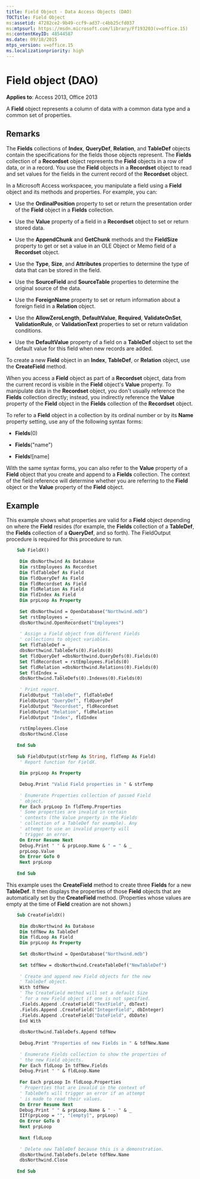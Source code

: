 ```yaml
---
title: Field Object - Data Access Objects (DAO)
TOCTitle: Field Object
ms:assetid: 47282ce2-9b49-ccf9-ad37-c4bb25cfd037
ms:mtpsurl: https://msdn.microsoft.com/library/Ff193203(v=office.15)
ms:contentKeyID: 48544587
ms.date: 09/18/2015
mtps_version: v=office.15
ms.localizationpriority: high
---
```


# Field object (DAO)

**Applies to**: Access 2013, Office 2013

A **Field** object represents a column of data with a common data type and a common set of properties.

## Remarks

The **Fields** collections of **Index**, **QueryDef**, **Relation**, and **TableDef** objects contain the specifications for the fields those objects represent. The **Fields** collection of a **Recordset** object represents the **Field** objects in a row of data, or in a record. You use the **Field** objects in a **Recordset** object to read and set values for the fields in the current record of the **Recordset** object.

In a Microsoft Access workspacee, you manipulate a field using a **Field** object and its methods and properties. For example, you can:

  - Use the **OrdinalPosition** property to set or return the presentation order of the **Field** object in a **Fields** collection.

  - Use the **Value** property of a field in a **Recordset** object to set or return stored data.

  - Use the **AppendChunk** and **GetChunk** methods and the **FieldSize** property to get or set a value in an OLE Object or Memo field of a **Recordset** object.

  - Use the **Type**, **Size**, and **Attributes** properties to determine the type of data that can be stored in the field.

  - Use the **SourceField** and **SourceTable** properties to determine the original source of the data.

  - Use the **ForeignName** property to set or return information about a foreign field in a **Relation** object.

  - Use the **AllowZeroLength**, **DefaultValue**, **Required**, **ValidateOnSet**, **ValidationRule**, or **ValidationText** properties to set or return validation conditions.

  - Use the **DefaultValue** property of a field on a **TableDef** object to set the default value for this field when new records are added.

To create a new **Field** object in an **Index**, **TableDef**, or **Relation** object, use the **CreateField** method.

When you access a **Field** object as part of a **Recordset** object, data from the current record is visible in the **Field** object's **Value** property. To manipulate data in the **Recordset** object, you don't usually reference the **Fields** collection directly; instead, you indirectly reference the **Value** property of the **Field** object in the **Fields** collection of the **Recordset** object.

To refer to a **Field** object in a collection by its ordinal number or by its **Name** property setting, use any of the following syntax forms:

- **Fields**(0)

- **Fields**("name")

- **Fields**\!\[name\]

With the same syntax forms, you can also refer to the **Value** property of a **Field** object that you create and append to a **Fields** collection. The context of the field reference will determine whether you are referring to the **Field** object or the **Value** property of the **Field** object.

## Example

This example shows what properties are valid for a **Field** object depending on where the **Field** resides (for example, the **Fields** collection of a **TableDef**, the **Fields** collection of a **QueryDef**, and so forth). The FieldOutput procedure is required for this procedure to run.

```vb
    Sub FieldX() 
     
     Dim dbsNorthwind As Database 
     Dim rstEmployees As Recordset 
     Dim fldTableDef As Field 
     Dim fldQueryDef As Field 
     Dim fldRecordset As Field 
     Dim fldRelation As Field 
     Dim fldIndex As Field 
     Dim prpLoop As Property 
     
     Set dbsNorthwind = OpenDatabase("Northwind.mdb") 
     Set rstEmployees = _ 
     dbsNorthwind.OpenRecordset("Employees") 
     
     ' Assign a Field object from different Fields 
     ' collections to object variables. 
     Set fldTableDef = _ 
     dbsNorthwind.TableDefs(0).Fields(0) 
     Set fldQueryDef =dbsNorthwind.QueryDefs(0).Fields(0) 
     Set fldRecordset = rstEmployees.Fields(0) 
     Set fldRelation =dbsNorthwind.Relations(0).Fields(0) 
     Set fldIndex = _ 
     dbsNorthwind.TableDefs(0).Indexes(0).Fields(0) 
     
     ' Print report. 
     FieldOutput "TableDef", fldTableDef 
     FieldOutput "QueryDef", fldQueryDef 
     FieldOutput "Recordset", fldRecordset 
     FieldOutput "Relation", fldRelation 
     FieldOutput "Index", fldIndex 
     
     rstEmployees.Close 
     dbsNorthwind.Close 
     
    End Sub 
     
    Sub FieldOutput(strTemp As String, fldTemp As Field) 
     ' Report function for FieldX. 
     
     Dim prpLoop As Property 
     
     Debug.Print "Valid Field properties in " & strTemp 
     
     ' Enumerate Properties collection of passed Field 
     ' object. 
     For Each prpLoop In fldTemp.Properties 
     ' Some properties are invalid in certain 
     ' contexts (the Value property in the Fields 
     ' collection of a TableDef for example). Any 
     ' attempt to use an invalid property will 
     ' trigger an error. 
     On Error Resume Next 
     Debug.Print " " & prpLoop.Name & " = " & _ 
     prpLoop.Value 
     On Error GoTo 0 
     Next prpLoop 
     
    End Sub 
```


This example uses the **CreateField** method to create three **Fields** for a new **TableDef**. It then displays the properties of those **Field** objects that are automatically set by the **CreateField** method. (Properties whose values are empty at the time of **Field** creation are not shown.)

```vb
    Sub CreateFieldX() 
     
     Dim dbsNorthwind As Database 
     Dim tdfNew As TableDef 
     Dim fldLoop As Field 
     Dim prpLoop As Property 
     
     Set dbsNorthwind = OpenDatabase("Northwind.mdb") 
     
     Set tdfNew = dbsNorthwind.CreateTableDef("NewTableDef") 
     
     ' Create and append new Field objects for the new 
     ' TableDef object. 
     With tdfNew 
     ' The CreateField method will set a default Size 
     ' for a new Field object if one is not specified. 
     .Fields.Append .CreateField("TextField", dbText) 
     .Fields.Append .CreateField("IntegerField", dbInteger) 
     .Fields.Append .CreateField("DateField", dbDate) 
     End With 
     
     dbsNorthwind.TableDefs.Append tdfNew 
     
     Debug.Print "Properties of new Fields in " & tdfNew.Name 
     
     ' Enumerate Fields collection to show the properties of 
     ' the new Field objects. 
     For Each fldLoop In tdfNew.Fields 
     Debug.Print " " & fldLoop.Name 
     
     For Each prpLoop In fldLoop.Properties 
     ' Properties that are invalid in the context of 
     ' TableDefs will trigger an error if an attempt 
     ' is made to read their values. 
     On Error Resume Next 
     Debug.Print " " & prpLoop.Name & " - " & _ 
     IIf(prpLoop = "", "[empty]", prpLoop) 
     On Error GoTo 0 
     Next prpLoop 
     
     Next fldLoop 
     
     ' Delete new TableDef because this is a demonstration. 
     dbsNorthwind.TableDefs.Delete tdfNew.Name 
     dbsNorthwind.Close 
     
    End Sub
```
